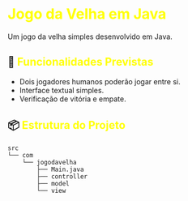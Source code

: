 # <span style="color:yellow;">Jogo da Velha em Java </span>

Um jogo da velha simples desenvolvido em Java.

## 🚀<span style="color:yellow;"> Funcionalidades Previstas</span>

- Dois jogadores humanos poderão jogar entre si.
- Interface textual simples.
- Verificação de vitória e empate.

## 📦 <span style="color:yellow;"> Estrutura do Projeto</span>


```
src
└── com
    └── jogodavelha
        ├── Main.java
        ├── controller
        ├── model
        └── view



